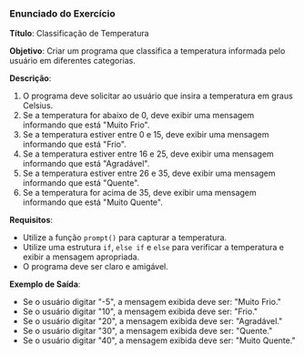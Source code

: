 ### Enunciado do Exercício
 
**Título**: Classificação de Temperatura
 
**Objetivo**: Criar um programa que classifica a temperatura informada pelo usuário em diferentes categorias.
 
**Descrição**:
1. O programa deve solicitar ao usuário que insira a temperatura em graus Celsius.
2. Se a temperatura for abaixo de 0, deve exibir uma mensagem informando que está "Muito Frio".
3. Se a temperatura estiver entre 0 e 15, deve exibir uma mensagem informando que está "Frio".
4. Se a temperatura estiver entre 16 e 25, deve exibir uma mensagem informando que está "Agradável".
5. Se a temperatura estiver entre 26 e 35, deve exibir uma mensagem informando que está "Quente".
6. Se a temperatura for acima de 35, deve exibir uma mensagem informando que está "Muito Quente".
 
**Requisitos**:
- Utilize a função `prompt()` para capturar a temperatura.
- Utilize uma estrutura `if`, `else if` e `else` para verificar a temperatura e exibir a mensagem apropriada.
- O programa deve ser claro e amigável.
 
**Exemplo de Saída**:
- Se o usuário digitar "-5", a mensagem exibida deve ser: "Muito Frio."
- Se o usuário digitar "10", a mensagem exibida deve ser: "Frio."
- Se o usuário digitar "20", a mensagem exibida deve ser: "Agradável."
- Se o usuário digitar "30", a mensagem exibida deve ser: "Quente."
- Se o usuário digitar "40", a mensagem exibida deve ser: "Muito Quente."